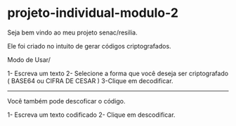 # projeto-individual-modulo-2
Seja bem vindo ao meu projeto senac/resilia.


Ele foi criado no intuito de gerar códigos criptografados.

Modo de Usar/

1- Escreva um texto
2- Selecione a forma que você deseja ser criptografado ( BASE64 ou CIFRA DE CESAR )
3-Clique em decodificar.

-----

Você também pode descoficar o código.

1- Escreva um texto codificado
2- Clique em descodificar.

